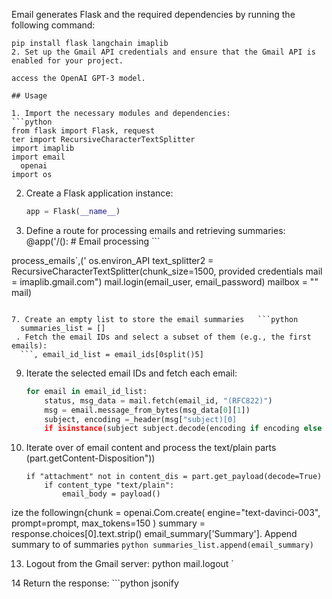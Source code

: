 
 Email generates Flask and the required dependencies by running the following command:
   ```
   pip install flask langchain imaplib
2. Set up the Gmail API credentials and ensure that the Gmail API is enabled for your project.

 access the OpenAI GPT-3 model.

## Usage

1. Import the necessary modules and dependencies:
   ```python
   from flask import Flask, request
  ter import RecursiveCharacterTextSplitter
   import imaplib
   import email
     openai
   import os
   ```

2. Create a Flask application instance:
   ```python
   app = Flask(__name__)
   ```

3. Define a route for processing emails and retrieving summaries:
   @app('/():
       # Email processing   ```

process_emails`,('
   os.environ_API   text_splitter2 = RecursiveCharacterTextSplitter(chunk_size=1500, provided credentials   mail = imaplib.gmail.com")
   mail.login(email_user, email_password)
   mailbox = ""
   mail)
 ```

7. Create an empty list to store the email summaries   ```python
   summaries_list = []
  . Fetch the email IDs and select a subset of them (e.g., the first  emails):
   ```, email_id_list = email_ids[0split()5]
   ```

9. Iterate the selected email IDs and fetch each email:
   ```python
   for email in email_id_list:
       status, msg_data = mail.fetch(email_id, "(RFC822)")
       msg = email.message_from_bytes(msg_data[0][1])
       subject, encoding =_header(msg["subject)[0]
       if isinstance(subject subject.decode(encoding if encoding else "utfSummary}
    ```

11. Iterate over of email content and process the text/plain parts   (part.getContent-Disposition"))

        if "attachment" not in content_dis = part.get_payload(decode=True)
            if content_type "text/plain":
                email_body = payload()
ize the followingn{chunk = openai.Com.create(
                        engine="text-davinci-003",
                        prompt=prompt,
                        max_tokens=150
                    )
                    summary = response.choices[0].text.strip()
                    email_summary['Summary']. Append summary to of summaries    ```python
    summaries_list.append(email_summary)
    ```

13. Logout from the Gmail server:
   python
    mail.logout   `

14 Return the response:
    ```python
    jsonify
